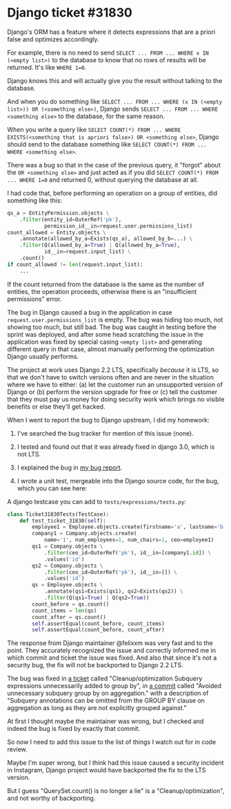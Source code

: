 # Django ticket #31830

Django's ORM has a feature where it detects expressions that are a priori false and optimizes accordingly.

For example, there is no need to send `SELECT ... FROM ... WHERE x IN (<empty list>)` to the database to know that no rows of results will be returned. It's like `WHERE 1=0`.

Django knows this and will actually give you the result without talking to the database.

And when you do something like `SELECT ... FROM ... WHERE (x IN (<empty list>)) OR (<something else>)`,
Django sends `SELECT ... FROM ... WHERE <something else>` to the database, for the same reason.

When you write a query like `SELECT COUNT(*) FROM ... WHERE EXISTS(<something that is apriori false>) OR <something else>`,
Django should send to the database something like `SELECT COUNT(*) FROM ... WHERE <something else>`.

There was a bug so that in the case of the previous query, it "forgot" about the `OR <something else>` and just acted as if you did
`SELECT COUNT(*) FROM ... WHERE 1=0` and returned 0, without querying the database at all.

I had code that, before performing an operation on a group of entities, did something like this:

```python
qs_a = EntityPermission.objects \
    .filter(entity_id=OuterRef('pk'),
            permission_id__in=request.user.permissions_list)
count_allowed = Entity.objects \
    .annotate(allowed_by_a=Exists(qs_a), allowed_by_b=...) \
    .filter(Q(allowed_by_a=True) | Q(allowed_by_a=True),
            id__in=request.input_list) \
    .count()
if count_allowed != len(request.input_list):
    ...
```

If the count returned from the database is the same as the number of entities, the operation proceeds, otherwise there is an "insufficient permissions" error.

The bug in Django caused a bug in the application in case `request.user.permissions_list` is empty.
The bug was hiding too much, not showing too much, but still bad.
The bug was caught in testing before the sprint was deployed,
and after some head scratching the issue in the application was fixed by special casing `<empty list>`
and generating different query in that case, almost manually performing the optimization Django usually performs.

The project at work uses Django 2.2 LTS, specifically _because_ it is LTS, so that we don't have to switch versions often and are never in the situation where we have to either:
(a) let the customer run an unsupported version of Django or
(b) perform the version upgrade for free or
(c) tell the customer that they must pay us money for doing security work which brings no visible benefits or else they'll get hacked.

When I went to report the bug to Django upstream, I did my homework:

1. I've searched the bug tracker for mention of this issue (none).

2. I tested and found out that it was already fixed in django 3.0, which is not LTS.

3. I explained the bug in [my bug report](https://code.djangoproject.com/ticket/31830).

4. I wrote a unit test, mergeable into the Django source code, for the bug, which you can see here:

A django testcase you can add to `tests/expressions/tests.py`:

```python
class Ticket31830Tests(TestCase):
    def test_ticket_31830(self):
        employee1 = Employee.objects.create(firstname='a', lastname='b')
        company1 = Company.objects.create(
            name='1', num_employees=1, num_chairs=1, ceo=employee1)
        qs1 = Company.objects \
            .filter(ceo_id=OuterRef('pk'), id__in=[company1.id]) \
            .values('id')
        qs2 = Company.objects \
            .filter(ceo_id=OuterRef('pk'), id__in=[]) \
            .values('id')
        qs = Employee.objects \
            .annotate(qs1=Exists(qs1), qs2=Exists(qs2)) \
            .filter(Q(qs1=True) | Q(qs2=True))
        count_before = qs.count()
        count_items = len(qs)
        count_after = qs.count()
        self.assertEqual(count_before, count_items)
        self.assertEqual(count_before, count_after)
```

The response from Django maintainer @felixxm was very fast and to the point.
They accurately recognized the issue and correctly informed me in which commit and ticket the issue was fixed.
And also that since it's not a security bug, the fix will not be backported to Django 2.2 LTS.

The bug was fixed in [a ticket](https://code.djangoproject.com/ticket/30158) called "Cleanup/optimization Subquery expressions unnecessarily added to group by",
in [a commit](https://code.djangoproject.com/changeset/fb3f034f1c63160c0ff13c609acd01c18be12f80/) called "Avoided unnecessary subquery group by on aggregation."
with a description of "Subquery annotations can be omitted from the GROUP BY clause on aggregation as long as they are not explicitly grouped against."

At first I thought maybe the maintainer was wrong, but I checked and indeed the bug is fixed by exactly that commit.

So now I need to add this issue to the list of things I watch out for in code review.

Maybe I'm super wrong, but I think had this issue caused a security incident in Instagram, Django project would have backported the fix to the LTS version.

But I guess "QuerySet.count() is no longer a lie" is a "Cleanup/optimization", and not worthy of backporting.
